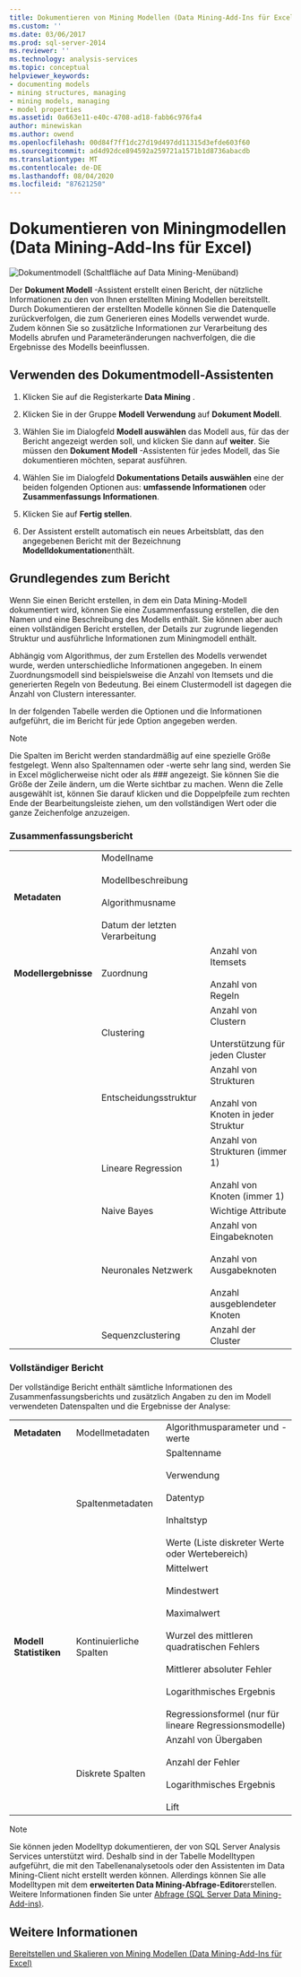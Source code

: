 ```yaml
---
title: Dokumentieren von Mining Modellen (Data Mining-Add-Ins für Excel) | Microsoft-Dokumentation
ms.custom: ''
ms.date: 03/06/2017
ms.prod: sql-server-2014
ms.reviewer: ''
ms.technology: analysis-services
ms.topic: conceptual
helpviewer_keywords:
- documenting models
- mining structures, managing
- mining models, managing
- model properties
ms.assetid: 0a663e11-e40c-4708-ad18-fabb6c976fa4
author: minewiskan
ms.author: owend
ms.openlocfilehash: 00d84f7ff1dc27d19d497dd11315d3efde603f60
ms.sourcegitcommit: ad4d92dce894592a259721a1571b1d8736abacdb
ms.translationtype: MT
ms.contentlocale: de-DE
ms.lasthandoff: 08/04/2020
ms.locfileid: "87621250"
---
```

# <a name="documenting-mining-models-data-mining-add-ins-for-excel"></a>Dokumentieren von Miningmodellen (Data Mining-Add-Ins für Excel)
  ![Dokumentmodell (Schaltfläche auf Data Mining-Menüband)](media/dmc-docmodel.gif "Dokumentmodell (Schaltfläche auf Data Mining-Menüband)")  
  
 Der **Dokument Modell** -Assistent erstellt einen Bericht, der nützliche Informationen zu den von Ihnen erstellten Mining Modellen bereitstellt. Durch Dokumentieren der erstellten Modelle können Sie die Datenquelle zurückverfolgen, die zum Generieren eines Modells verwendet wurde. Zudem können Sie so zusätzliche Informationen zur Verarbeitung des Modells abrufen und Parameteränderungen nachverfolgen, die die Ergebnisse des Modells beeinflussen.  
  
## <a name="using-the-document-model-wizard"></a>Verwenden des Dokumentmodell-Assistenten  
  
1.  Klicken Sie auf die Registerkarte **Data Mining** .  
  
2.  Klicken Sie in der Gruppe **Modell Verwendung** auf **Dokument Modell**.  
  
3.  Wählen Sie im Dialogfeld **Modell auswählen** das Modell aus, für das der Bericht angezeigt werden soll, und klicken Sie dann auf **weiter**. Sie müssen den **Dokument Modell** -Assistenten für jedes Modell, das Sie dokumentieren möchten, separat ausführen.  
  
4.  Wählen Sie im Dialogfeld **Dokumentations Details auswählen** eine der beiden folgenden Optionen aus: **umfassende Informationen** oder **Zusammenfassungs Informationen**.  
  
5.  Klicken Sie auf **Fertig stellen**.  
  
6.  Der Assistent erstellt automatisch ein neues Arbeitsblatt, das den angegebenen Bericht mit der Bezeichnung **Modelldokumentation**enthält.  
  
## <a name="understanding-the-report"></a>Grundlegendes zum Bericht  
 Wenn Sie einen Bericht erstellen, in dem ein Data Mining-Modell dokumentiert wird, können Sie eine Zusammenfassung erstellen, die den Namen und eine Beschreibung des Modells enthält. Sie können aber auch einen vollständigen Bericht erstellen, der Details zur zugrunde liegenden Struktur und ausführliche Informationen zum Miningmodell enthält.  
  
 Abhängig vom Algorithmus, der zum Erstellen des Modells verwendet wurde, werden unterschiedliche Informationen angegeben. In einem Zuordnungsmodell sind beispielsweise die Anzahl von Itemsets und die generierten Regeln von Bedeutung. Bei einem Clustermodell ist dagegen die Anzahl von Clustern interessanter.  
  
 In der folgenden Tabelle werden die Optionen und die Informationen aufgeführt, die im Bericht für jede Option angegeben werden.  
  
> [!NOTE]  
>  Die Spalten im Bericht werden standardmäßig auf eine spezielle Größe festgelegt. Wenn also Spaltennamen oder -werte sehr lang sind, werden Sie in Excel möglicherweise nicht oder als ### angezeigt. Sie können Sie die Größe der Zeile ändern, um die Werte sichtbar zu machen. Wenn die Zelle ausgewählt ist, können Sie darauf klicken und die Doppelpfeile zum rechten Ende der Bearbeitungsleiste ziehen, um den vollständigen Wert oder die ganze Zeichenfolge anzuzeigen.  
  
### <a name="summary-report"></a>Zusammenfassungsbericht  
  
||||  
|-|-|-|  
|**Metadaten**|Modellname<br /><br /> Modellbeschreibung<br /><br /> Algorithmusname<br /><br /> Datum der letzten Verarbeitung||  
|**Modellergebnisse**|Zuordnung|Anzahl von Itemsets<br /><br /> Anzahl von Regeln|  
||Clustering|Anzahl von Clustern<br /><br /> Unterstützung für jeden Cluster|  
||Entscheidungsstruktur|Anzahl von Strukturen<br /><br /> Anzahl von Knoten in jeder Struktur|  
||Lineare Regression|Anzahl von Strukturen (immer 1)<br /><br /> Anzahl von Knoten (immer 1)|  
||Naive Bayes|Wichtige Attribute|  
||Neuronales Netzwerk|Anzahl von Eingabeknoten<br /><br /> Anzahl von Ausgabeknoten<br /><br /> Anzahl ausgeblendeter Knoten|  
||Sequenzclustering|Anzahl der Cluster|  
  
### <a name="complete-report"></a>Vollständiger Bericht  
 Der vollständige Bericht enthält sämtliche Informationen des Zusammenfassungsberichts und zusätzlich Angaben zu den im Modell verwendeten Datenspalten und die Ergebnisse der Analyse:  
  
||||  
|-|-|-|  
|**Metadaten**|Modellmetadaten|Algorithmusparameter und -werte|  
||Spaltenmetadaten|Spaltenname<br /><br /> Verwendung<br /><br /> Datentyp<br /><br /> Inhaltstyp<br /><br /> Werte (Liste diskreter Werte oder Wertebereich)|  
|**Modell Statistiken**|Kontinuierliche Spalten|Mittelwert<br /><br /> Mindestwert<br /><br /> Maximalwert<br /><br /> Wurzel des mittleren quadratischen Fehlers<br /><br /> Mittlerer absoluter Fehler<br /><br /> Logarithmisches Ergebnis<br /><br /> Regressionsformel (nur für lineare Regressionsmodelle)|  
||Diskrete Spalten|Anzahl von Übergaben<br /><br /> Anzahl der Fehler<br /><br /> Logarithmisches Ergebnis<br /><br /> Lift|  
  
> [!NOTE]  
>  Sie können jeden Modelltyp dokumentieren, der von SQL Server Analysis Services unterstützt wird. Deshalb sind in der Tabelle Modelltypen aufgeführt, die mit den Tabellenanalysetools oder den Assistenten im Data Mining-Client nicht erstellt werden können. Allerdings können Sie alle Modelltypen mit dem **erweiterten Data Mining-Abfrage-Editor**erstellen. Weitere Informationen finden Sie unter [Abfrage &#40;SQL Server Data Mining-Add-ins&#41;](query-sql-server-data-mining-add-ins.md).  
  
## <a name="see-also"></a>Weitere Informationen  
 [Bereitstellen und Skalieren von Mining Modellen &#40;Data Mining-Add-Ins für Excel&#41;](deploying-and-scaling-mining-models-data-mining-add-ins-for-excel.md)  
  
  
